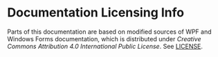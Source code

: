 # Documentation Licensing Info

Parts of this documentation are based on modified sources of WPF and Windows Forms documentation,
 which is distributed under *Creative Commons Attribution 4.0 International Public License*.
See [LICENSE](https://github.com/dotnet/docs-desktop/blob/main/LICENSE).